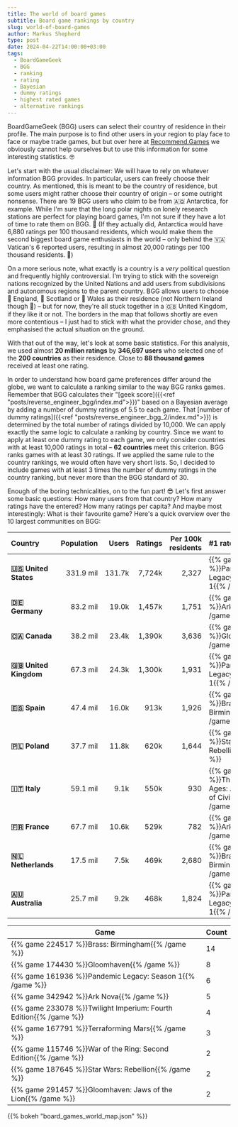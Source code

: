 ```yaml
---
title: The world of board games
subtitle: Board game rankings by country
slug: world-of-board-games
author: Markus Shepherd
type: post
date: 2024-04-22T14:00:00+03:00
tags:
  - BoardGameGeek
  - BGG
  - ranking
  - rating
  - Bayesian
  - dummy ratings
  - highest rated games
  - alternative rankings
---
```


<script type="text/javascript" src="https://cdn.bokeh.org/bokeh/release/bokeh-3.4.1.min.js" ></script>
<script type="text/javascript" src="https://cdn.bokeh.org/bokeh/release/bokeh-widgets-3.4.1.min.js" ></script>
<script type="text/javascript" src="https://cdn.bokeh.org/bokeh/release/bokeh-tables-3.4.1.min.js" ></script>
<script type="text/javascript" src="https://cdn.bokeh.org/bokeh/release/bokeh-api-3.4.1.min.js" ></script>

BoardGameGeek (BGG) users can select their country of residence in their profile. The main purpose is to find other users in your region to play face to face or maybe trade games, but but over here at [Recommend.Games](https://recommend.games/#/) we obviously cannot help ourselves but to use this information for some interesting statistics. 🤓

Let's start with the usual disclaimer: We will have to rely on whatever information BGG provides. In particular, users can freely choose their country. As mentioned, this is meant to be the country of residence, but some users might rather choose their country of origin – or some outright nonsense. There are 19 BGG users who claim to be from 🇦🇶 Antarctica, for example. While I'm sure that the long polar nights on lonely research stations are perfect for playing board games, I'm not sure if they have a lot of time to rate them on BGG. 🐧 (If they actually did, Antarctica would have 6,880 ratings per 100 thousand residents, which would make them the second biggest board game enthusiasts in the world – only behind the 🇻🇦 Vatican's 6 reported users, resulting in almost 20,000 ratings per 100 thousand residents. 🙏)

On a more serious note, what exactly is a country is a *very* political question and frequently highly controversial. I'm trying to stick with the sovereign nations recognized by the United Nations and️ add users from subdivisions and autonomous regions to the parent country. BGG allows users to choose 🏴󠁧󠁢󠁥󠁮󠁧󠁿 England, 🏴󠁧󠁢󠁳󠁣󠁴󠁿 Scotland or 🏴󠁧󠁢󠁷󠁬󠁳󠁿 Wales as their residence (not Northern Ireland though 🤔) – but for now, they're all stuck together in a 🇬🇧 United Kingdom, if they like it or not. The borders in the map that follows shortly are even more contentious – I just had to stick with what the provider chose, and they emphasised the actual situation on the ground.

With that out of the way, let's look at some basic statistics. For this analysis, we used almost **20 million ratings** by **346,697 users** who selected one of the **200 countries** as their residence. Close to **88 thousand games** received at least one rating.

In order to understand how board game preferences differ around the globe, we want to calculate a ranking similar to the way BGG ranks games. Remember that BGG calculates their "[geek score]({{<ref "posts/reverse_engineer_bgg/index.md">}})" based on a Bayesian average by adding a number of dummy ratings of 5.5 to each game. That [number of dummy ratings]({{<ref "posts/reverse_engineer_bgg_2/index.md">}}) is determined by the total number of ratings divided by 10,000. We can apply exactly the same logic to calculate a ranking by country. Since we want to apply at least one dummy rating to each game, we only consider countries with at least 10,000 ratings in total – **62 countries** meet this criterion. BGG ranks games with at least 30 ratings. If we applied the same rule to the country rankings, we would often have very short lists. So, I decided to include games with at least 3 times the number of dummy ratings in the country ranking, but never more than the BGG standard of 30.

Enough of the boring technicalities, on to the fun part! 😎 Let's first answer some basic questions: How many users from that country? How many ratings have the entered? How many ratings per capita? And maybe most interestingly: What is their favourite game? Here's a quick overview over the 10 largest communities on BGG:

| Country           | Population | Users  | Ratings | Per 100k residents | #1 rated game                                                                 |
|:------------------|-----------:|-------:|--------:|-------------------:|:------------------------------------------------------------------------------|
| **🇺🇸 United States**  | 331.9 mil  | 131.7k | 7,724k   | 2,327               | {{% game 161936 %}}Pandemic Legacy: Season 1{{% /game %}}                     |
| **🇩🇪 Germany**        | 83.2 mil   | 19.0k  | 1,457k   | 1,751               | {{% game 342942 %}}Ark Nova{{% /game %}}                                      |
| **🇨🇦 Canada**         | 38.2 mil   | 23.4k  | 1,390k   | 3,636               | {{% game 174430 %}}Gloomhaven{{% /game %}}                                    |
| **🇬🇧 United Kingdom** | 67.3 mil   | 24.3k  | 1,300k   | 1,931               | {{% game 161936 %}}Pandemic Legacy: Season 1{{% /game %}}                     |
| **🇪🇸 Spain**          | 47.4 mil   | 16.0k  | 913k    | 1,926               | {{% game 224517 %}}Brass: Birmingham{{% /game %}}                             |
| **🇵🇱 Poland**         | 37.7 mil   | 11.8k  | 620k    | 1,644               | {{% game 187645 %}}Star Wars: Rebellion{{% /game %}}                          |
| **🇮🇹 Italy**          | 59.1 mil   | 9.1k   | 550k    | 930                | {{% game 182028 %}}Through the Ages: A New Story of Civilization{{% /game %}} |
| **🇫🇷 France**         | 67.7 mil   | 10.6k  | 529k    | 782                | {{% game 342942 %}}Ark Nova{{% /game %}}                                      |
| **🇳🇱 Netherlands**    | 17.5 mil   | 7.5k   | 469k    | 2,680               | {{% game 224517 %}}Brass: Birmingham{{% /game %}}                             |
| **🇦🇺 Australia**      | 25.7 mil   | 9.2k   | 468k    | 1,824               | {{% game 161936 %}}Pandemic Legacy: Season 1{{% /game %}}                     |

| Game                                                              | Count |
|-------------------------------------------------------------------|-------|
| {{% game 224517 %}}Brass: Birmingham{{% /game %}}                 | 14    |
| {{% game 174430 %}}Gloomhaven{{% /game %}}                        | 8     |
| {{% game 161936 %}}Pandemic Legacy: Season 1{{% /game %}}         | 6     |
| {{% game 342942 %}}Ark Nova{{% /game %}}                          | 5     |
| {{% game 233078 %}}Twilight Imperium: Fourth Edition{{% /game %}} | 4     |
| {{% game 167791 %}}Terraforming Mars{{% /game %}}                 | 3     |
| {{% game 115746 %}}War of the Ring: Second Edition{{% /game %}}   | 2     |
| {{% game 187645 %}}Star Wars: Rebellion{{% /game %}}              | 2     |
| {{% game 291457 %}}Gloomhaven: Jaws of the Lion{{% /game %}}      | 2     |

{{% bokeh "board_games_world_map.json" %}}
